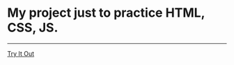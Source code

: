 <h1>My project just to practice HTML, CSS, JS.</h1>
<hr/>
<a href="https://baburjlld.github.io/todo_list/">Try It Out</a>
